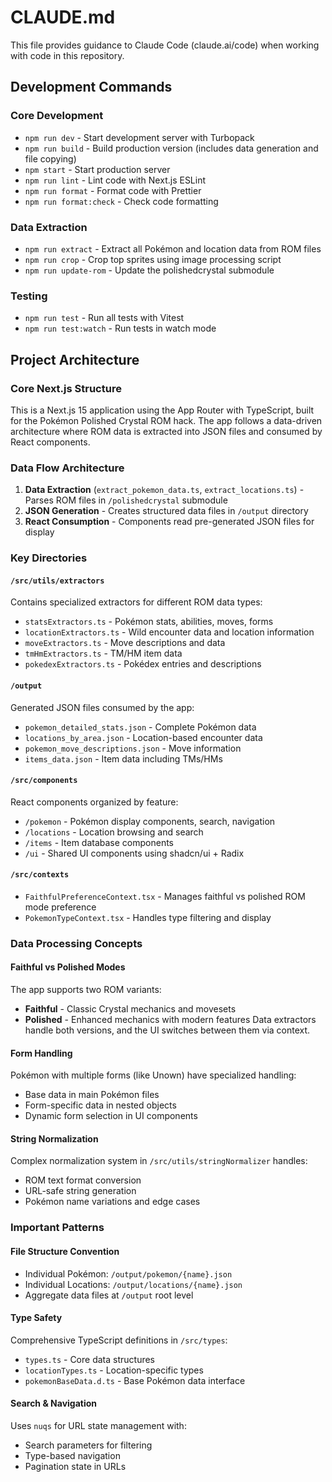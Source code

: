 # CLAUDE.md

This file provides guidance to Claude Code (claude.ai/code) when working with code in this repository.

## Development Commands

### Core Development
- `npm run dev` - Start development server with Turbopack
- `npm run build` - Build production version (includes data generation and file copying)
- `npm start` - Start production server
- `npm run lint` - Lint code with Next.js ESLint
- `npm run format` - Format code with Prettier
- `npm run format:check` - Check code formatting

### Data Extraction
- `npm run extract` - Extract all Pokémon and location data from ROM files
- `npm run crop` - Crop top sprites using image processing script
- `npm run update-rom` - Update the polishedcrystal submodule

### Testing
- `npm run test` - Run all tests with Vitest
- `npm run test:watch` - Run tests in watch mode

## Project Architecture

### Core Next.js Structure
This is a Next.js 15 application using the App Router with TypeScript, built for the Pokémon Polished Crystal ROM hack. The app follows a data-driven architecture where ROM data is extracted into JSON files and consumed by React components.

### Data Flow Architecture
1. **Data Extraction** (`extract_pokemon_data.ts`, `extract_locations.ts`) - Parses ROM files in `/polishedcrystal` submodule
2. **JSON Generation** - Creates structured data files in `/output` directory
3. **React Consumption** - Components read pre-generated JSON files for display

### Key Directories

#### `/src/utils/extractors`
Contains specialized extractors for different ROM data types:
- `statsExtractors.ts` - Pokémon stats, abilities, moves, forms
- `locationExtractors.ts` - Wild encounter data and location information  
- `moveExtractors.ts` - Move descriptions and data
- `tmHmExtractors.ts` - TM/HM item data
- `pokedexExtractors.ts` - Pokédex entries and descriptions

#### `/output`
Generated JSON files consumed by the app:
- `pokemon_detailed_stats.json` - Complete Pokémon data
- `locations_by_area.json` - Location-based encounter data
- `pokemon_move_descriptions.json` - Move information
- `items_data.json` - Item data including TMs/HMs

#### `/src/components`
React components organized by feature:
- `/pokemon` - Pokémon display components, search, navigation
- `/locations` - Location browsing and search
- `/items` - Item database components
- `/ui` - Shared UI components using shadcn/ui + Radix

#### `/src/contexts`
- `FaithfulPreferenceContext.tsx` - Manages faithful vs polished ROM mode preference
- `PokemonTypeContext.tsx` - Handles type filtering and display

### Data Processing Concepts

#### Faithful vs Polished Modes
The app supports two ROM variants:
- **Faithful** - Classic Crystal mechanics and movesets
- **Polished** - Enhanced mechanics with modern features
Data extractors handle both versions, and the UI switches between them via context.

#### Form Handling
Pokémon with multiple forms (like Unown) have specialized handling:
- Base data in main Pokémon files
- Form-specific data in nested objects
- Dynamic form selection in UI components

#### String Normalization
Complex normalization system in `/src/utils/stringNormalizer` handles:
- ROM text format conversion
- URL-safe string generation  
- Pokémon name variations and edge cases

### Important Patterns

#### File Structure Convention
- Individual Pokémon: `/output/pokemon/{name}.json`
- Individual Locations: `/output/locations/{name}.json`
- Aggregate data files at `/output` root level

#### Type Safety
Comprehensive TypeScript definitions in `/src/types`:
- `types.ts` - Core data structures
- `locationTypes.ts` - Location-specific types
- `pokemonBaseData.d.ts` - Base Pokémon data interface

#### Search & Navigation
Uses `nuqs` for URL state management with:
- Search parameters for filtering
- Type-based navigation
- Pagination state in URLs